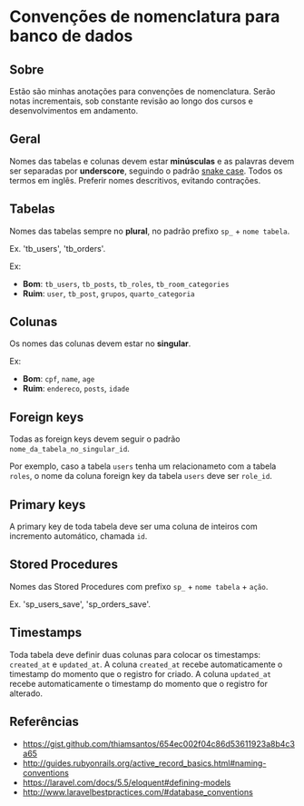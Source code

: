 # Convenções de nomenclatura para banco de dados

## Sobre

Estão são minhas anotações para convenções de nomenclatura. Serão notas incrementais, sob constante revisão ao longo dos cursos e desenvolvimentos em andamento.

## Geral

Nomes das tabelas e colunas devem estar **minúsculas** e as palavras devem ser separadas por **underscore**, seguindo o padrão [snake case](https://en.wikipedia.org/wiki/Snake_case). Todos os termos em inglês. Preferir nomes descritivos, evitando contrações.

## Tabelas

Nomes das tabelas sempre no **plural**, no padrão prefixo `sp_` + `nome tabela`.

Ex. 'tb_users', 'tb_orders'.

Ex:
- **Bom**: `tb_users`, `tb_posts`, `tb_roles`, `tb_room_categories`
- **Ruim**: `user`, `tb_post`, `grupos`, `quarto_categoria`

## Colunas

Os nomes das colunas devem estar no **singular**.

Ex:
- **Bom**: `cpf`, `name`, `age`
- **Ruim**: `endereco`, `posts`, `idade`

## Foreign keys

Todas as foreign keys devem seguir o padrão `nome_da_tabela_no_singular_id`.

Por exemplo, caso a tabela `users` tenha um relacionameto com a tabela `roles`, o nome da coluna foreign key da tabela `users` deve ser `role_id`.

## Primary keys

A primary key de toda tabela deve ser uma coluna de inteiros com incremento automático, chamada `id`.

## Stored Procedures

Nomes das Stored Procedures com prefixo `sp_` + `nome tabela` + `ação`.

Ex. 'sp_users_save', 'sp_orders_save'.

## Timestamps

Toda tabela deve definir duas colunas para colocar os timestamps: `created_at` e `updated_at`. A coluna `created_at` recebe automaticamente o timestamp do momento que o registro for criado. A coluna `updated_at` recebe automaticamente o timestamp do momento que o registro for alterado. 

## Referências

- https://gist.github.com/thiamsantos/654ec002f04c86d53611923a8b4c3a65
- http://guides.rubyonrails.org/active_record_basics.html#naming-conventions
- https://laravel.com/docs/5.5/eloquent#defining-models
- http://www.laravelbestpractices.com/#database_conventions
